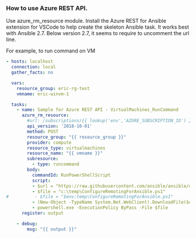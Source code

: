 ### How to use Azure REST API.

Use azure_rm_resource module.  Install the Azure REST for Ansible extension for VSCode to help create the skeleton Ansible task.  It works best with Ansible 2.7.  Below version 2.7, it seems to require to uncomment the url line.

For example, to run command on VM

```yaml
- hosts: localhost
  connection: local
  gather_facts: no

  vars:
    resource_group: eric-rg-test
    vmname: eric-winvm-1

  tasks:
    - name: Sample for Azure REST API - VirtualMachines_RunCommand
      azure_rm_resource:
        #url: /subscriptions/{{ lookup('env','AZURE_SUBSCRIPTION_ID') }}/resourceGroups/{{ resource_group }}/providers/Microsoft.Compute/virtualMachines/{{ vmname }}/runCommand
        api_version: '2018-10-01'
        method: POST
        resource_group: "{{ resource_group }}"
        provider: compute
        resource_type: virtualmachines
        resource_name: "{{ vmname }}"
        subresource:
          - type: runcommand
        body:
          commandId: RunPowerShellScript
          script:
          - $url = "https://raw.githubusercontent.com/ansible/ansible/devel/examples/scripts/ConfigureRemotingForAnsible.ps1"
          - $file = "c:\temp\ConfigureRemotingForAnsible.ps1"
#          - $file = "$env:temp\ConfigureRemotingForAnsible.ps1"
          - (New-Object -TypeName System.Net.WebClient).DownloadFile($url, $file)
          - powershell.exe -ExecutionPolicy ByPass -File $file
      register: output

    - debug:
        msg: "{{ output }}"
```